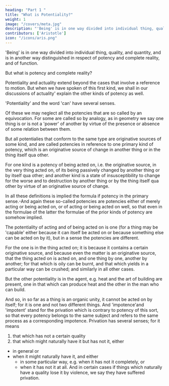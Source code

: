 ```yaml
---
heading: "Part 1 "
title: "What is Potentiality?"
weight: 1
image: "/covers/meta.jpg"
description: "'Being' is in one way divided into individual thing, quality, and quantity, and is in another way distinguished in respect of potency and complete reality, and of function"
contributors: ['Aristotle']
icon: "/icons/aris.png"
---
```



<!-- WE have treated of that which is primarily and to which all the other categories of being are referred-i.e. of substance. 

For it is in virtue of the concept of substance that the others also are said to be-quantity and quality and the like; for all will be found to involve the concept of substance, as we said in the first part of our work.  -->

'Being' is in one way divided into individual thing, quality, and quantity, and is in another way distinguished in respect of potency and complete reality, and of function. 

But what is potency and complete reality?

Potentiality and actuality extend beyond the cases that involve a reference to motion. But when we have spoken of this first kind, we shall in our discussions of actuality' explain the other kinds of potency as well.

'Potentiality' and the word 'can' have several senses. 

Of these we may neglect all the potencies that are so called by an equivocation. For some are called so by analogy, as in geometry we say one thing is or is not a 'power' of another by virtue of the presence or absence of some relation between them. 

But all potentialies that conform to the same type are originative sources of some kind, and are called potencies in reference to one primary kind of potency, which is an originative source of change in another thing or in the thing itself qua other. 

For one kind is a potency of being acted on, i.e. the originative source, in the very thing acted on, of its being passively changed by another thing or by itself qua other; and another kind is a state of insusceptibility to change for the worse and to destruction by another thing or by the thing itself qua other by virtue of an originative source of change. 

In all these definitions is implied the formula if potency in the primary sense.-And again these so-called potencies are potencies either of merely acting or being acted on, or of acting or being acted on well, so that even in the formulae of the latter the formulae of the prior kinds of potency are somehow implied.

The potentiality of acting and of being acted on is one (for a thing may be 'capable' either because it can itself be acted on or because something else can be acted on by it), but in a sense the potencies are different. 

For the one is in the thing acted on; it is because it contains a certain originative source, and because even the matter is an originative source, that the thing acted on is acted on, and one thing by one, another by another; for that which is oily can be burnt, and that which yields in a particular way can be crushed; and similarly in all other cases. 

But the other potentiality is in the agent, e.g. heat and the art of building are present, one in that which can produce heat and the other in the man who can build. 

And so, in so far as a thing is an organic unity, it cannot be acted on by itself; for it is one and not two different things. And 'impotence'and 'impotent' stand for the privation which is contrary to potency of this sort, so that every potency belongs to the same subject and refers to the same process as a corresponding impotence. Privation has several senses; for it means 

1. that which has not a certain quality 
2. that which might naturally have it but has not it, either 
  - in general or 
  - when it might naturally have it, and either 
    - in some particular way, e.g. when it has not it completely, or
    - when it has not it at all. And in certain cases if things which naturally have a quality lose it by violence, we say they have suffered privation.

